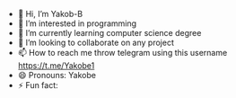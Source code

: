 - 👋 Hi, I’m Yakob-B
- 👀 I’m interested in programming
- 🌱 I’m currently learning computer science degree
- 💞️ I’m looking to collaborate on any project
- 📫 How to reach me throw telegram using this username https://t.me/Yakobe1
- 😄 Pronouns: Yakobe
- ⚡ Fun fact: 

<!---
Yakob-B/Yakob-B is a ✨ special ✨ repository because its `README.md` (this file) appears on your GitHub profile.
You can click the Preview link to take a look at your changes.
--->
